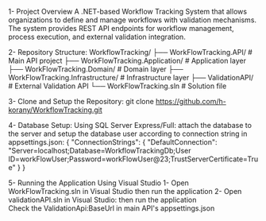 
1- Project Overview
A .NET-based Workflow Tracking System that allows organizations to define and manage workflows with validation mechanisms. The system provides REST API endpoints for workflow management, process execution, and external validation integration.

2- Repository Structure:
WorkflowTracking/
├── WorkFlowTracking.API/            # Main API project
├── WorkFlowTracking.Application/    # Application layer
├── WorkFlowTracking.Domain/         # Domain layer
├── WorkFlowTracking.Infrastructure/ # Infrastructure layer
├── ValidationAPI/                   # External Validation API
└── WorkFlowTracking.sln             # Solution file

3- Clone and Setup the Repository:
git clone https://github.com/h-korany/WorkflowTracking.git

4- Database Setup:
Using SQL Server Express/Full:
attach the database to the server and setup the database user according to connection string in appsettings.json:
{
  "ConnectionStrings": {
    "DefaultConnection": "Server=localhost;Database=WorkflowTrackingDb;User ID=workFlowUser;Password=workFlowUser@23;TrustServerCertificate=True"
  }
}

5- Running the Application
Using Visual Studio
    1- Open WorkFlowTracking.sln in Visual Studio
      then run the application
    2- Open validationAPI.sln in Visual Studio:
      then run the application  
      Check the ValidationApi:BaseUrl in main API's appsettings.json



